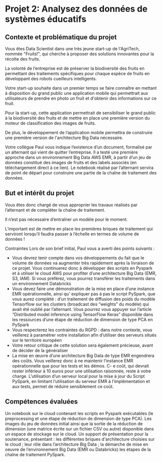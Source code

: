 <h1>Projet 2: Analysez des données de systèmes éducatifs</h1>

<h2>Contexte et problématique du projet</h2>

Vous êtes Data Scientist dans une très jeune start-up de l'AgriTech, nommée  "Fruits!", qui cherche à proposer des solutions innovantes pour la récolte des fruits.

La volonté de l’entreprise est de préserver la biodiversité des fruits en permettant des traitements spécifiques pour chaque espèce de fruits en développant des robots cueilleurs intelligents.

Votre start-up souhaite dans un premier temps se faire connaître en mettant à disposition du grand public une application mobile qui permettrait aux utilisateurs de prendre en photo un fruit et d'obtenir des informations sur ce fruit.

Pour la start-up, cette application permettrait de sensibiliser le grand public à la biodiversité des fruits et de mettre en place une première version du moteur de classification des images de fruits.

De plus, le développement de l’application mobile permettra de construire une première version de l'architecture Big Data nécessaire.

Votre collègue Paul vous indique l’existence d’un document, formalisé par un alternant qui vient de quitter l’entreprise. Il a testé une première approche dans un environnement Big Data AWS EMR, à partir d’un jeu de données constitué des images de fruits et des labels associés (en téléchargement direct à ce lien). Le notebook réalisé par l’alternant servira de point de départ pour construire une partie de la chaîne de traitement des données.

<h2>But et intérêt du projet</h2>

Vous êtes donc chargé de vous approprier les travaux réalisés par l’alternant et de compléter la chaîne de traitement.

Il n’est pas nécessaire d’entraîner un modèle pour le moment.

L’important est de mettre en place les premières briques de traitement qui serviront lorsqu’il faudra passer à l’échelle en termes de volume de données !

Contraintes
Lors de son brief initial, Paul vous a averti des points suivants :

- Vous devrez tenir compte dans vos développements du fait que le volume de données va augmenter très rapidement après la livraison de ce projet. Vous continuerez donc à développer des scripts en Pyspark et à utiliser le cloud AWS pour profiter d’une architecture Big Data (EMR, S3, IAM). Si vous préférez, vous pourrez transférer les traitements dans un environnement Databricks
- Vous devez faire une démonstration de la mise en place d’une instance EMR opérationnelle, ainsi qu’ expliquer pas à pas le script PySpark, que vous aurez complété : 
d’un traitement de diffusion des poids du modèle Tensorflow sur les clusters (broadcast des “weights” du modèle) qui avait été oublié par l’alternant. Vous pourrez vous appuyer sur l’article “Distributed model inference using TensorFlow Keras” disponible dans les ressources
d’une étape de réduction de dimension de type PCA en PySpark 
- Vous respecterez les contraintes du RGPD : dans notre contexte, vous veillerez à paramétrer votre installation afin d’utiliser des serveurs situés sur le territoire européen 
- Votre retour critique de cette solution sera également précieuse, avant de décider de la généraliser
- La mise en œuvre d’une architecture Big Data de type EMR engendrera des coûts. Vous veillerez donc à ne maintenir l’instance EMR opérationnelle que pour les tests et les démos.
C- e coût, qui devrait rester inférieur à 10 euros pour une utilisation raisonnée, reste à votre charge. L’utilisation d’un serveur local pour la mise à jour du Script PySpark, en limitant l’utilisation du serveur EMR à l’implémentation et aux tests, permet de réduire sensiblement ce coût.

<h2>Compétences évaluées</h2>

Un notebook sur le cloud contenant les scripts en Pyspark exécutables (le preprocessing et une étape de réduction de dimension de type PCA).
Les images du jeu de données initial ainsi que la sortie de la réduction de dimension (une matrice écrite sur un fichier CSV ou autre) disponible dans un espace de stockage sur le cloud.
Un support de présentation pour la soutenance, présentant :
les différentes briques d'architecture choisies sur le cloud ;
leur rôle dans l’architecture Big Data ;
la démarche de mise en oeuvre de l’environnement Big Data (EMR ou Databricks)
les étapes de la chaîne de traitement PySpark.